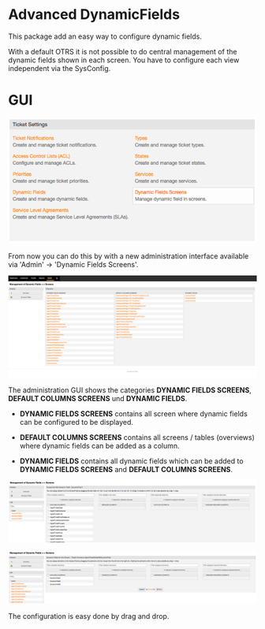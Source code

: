 # Advanced DynamicFields

This package add an easy way to configure dynamic fields.

With a default OTRS it is not possible to do central management of the dynamic fields shown in each screen. You have to configure each view independent via the SysConfig.

# GUI

![Dynamic Fields Screens](doc/en/images/Admin.png)

From now you can do this by with a new administration interface available via 'Admin' -> 'Dynamic Fields Screens'.

![AdminDynamicFieldScreen](doc/en/images/AdminDynamicFieldScreen.png)

The administration GUI shows the categories **DYNAMIC FIELDS SCREENS**, **DEFAULT COLUMNS SCREENS**  und **DYNAMIC FIELDS**.

 * **DYNAMIC FIELDS SCREENS**
 contains all screen where dynamic fields can be configured to be displayed.

 * **DEFAULT COLUMNS SCREENS**
 contains all screens / tables (overviews) where dynamic fields can be added as a column.

 * **DYNAMIC FIELDS**
 contains all dynamic fields which can be added to **DYNAMIC FIELDS SCREENS** and **DEFAULT COLUMNS SCREENS**.

![AdminDynamicFieldScreenEditDynamicField](doc/en/images/AdminDynamicFieldScreenEditDynamicField.png)

![AdminDynamicFieldScreenEditScreen](doc/en/images/AdminDynamicFieldScreenEditScreen.png)

The configuration is easy done by drag and drop.
